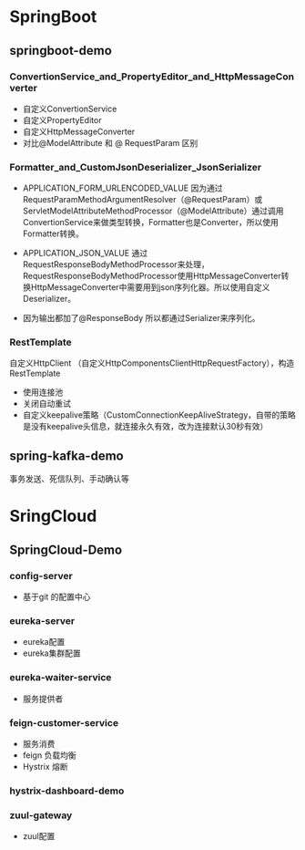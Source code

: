 # SpringBoot

## springboot-demo

### ConvertionService_and_PropertyEditor_and_HttpMessageConverter

- 自定义ConvertionService
- 自定义PropertyEditor
- 自定义HttpMessageConverter 
- 对比@ModelAttribute 和 @ RequestParam 区别

### Formatter_and_CustomJsonDeserializer_JsonSerializer

- APPLICATION_FORM_URLENCODED_VALUE 因为通过RequestParamMethodArgumentResolver（@RequestParam）或ServletModelAttributeMethodProcessor（@ModelAttribute）通过调用ConvertionService来做类型转换，Formatter也是Converter，所以使用Formatter转换。 

- APPLICATION_JSON_VALUE 通过RequestResponseBodyMethodProcessor来处理，RequestResponseBodyMethodProcessor使用HttpMessageConverter转换HttpMessageConverter中需要用到json序列化器。所以使用自定义Deserializer。
- 因为输出都加了@ResponseBody 所以都通过Serializer来序列化。

### RestTemplate
自定义HttpClient （自定义HttpComponentsClientHttpRequestFactory），构造RestTemplate
- 使用连接池
-  关闭自动重试
- 自定义keepalive策略（CustomConnectionKeepAliveStrategy，自带的策略是没有keepalive头信息，就连接永久有效，改为连接默认30秒有效）

## spring-kafka-demo

事务发送、死信队列、手动确认等



# SringCloud

## SpringCloud-Demo

### config-server

- 基于git 的配置中心

###  **eureka-server**

- eureka配置
- eureka集群配置

### eureka-waiter-service

- 服务提供者

### feign-customer-service

- 服务消费
- feign 负载均衡
- Hystrix 熔断

### hystrix-dashboard-demo

### zuul-gateway

- zuul配置